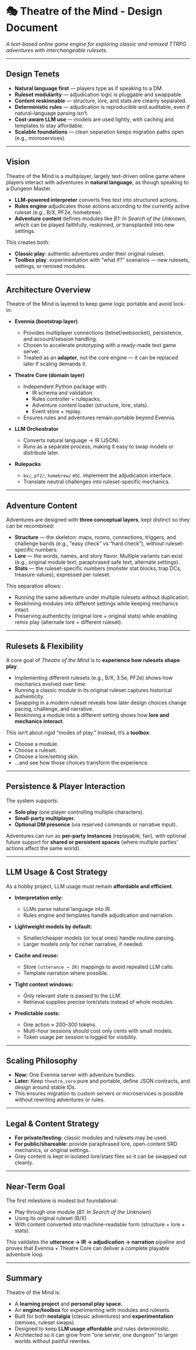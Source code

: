 # 🎭 Theatre of the Mind - Design Document
*A text-based online game engine for exploring classic and remixed TTRPG adventures with interchangeable rulesets.*

---

## Design Tenets
- **Natural language first** — players type as if speaking to a DM.  
- **Ruleset modularity** — adjudication logic is pluggable and swappable.  
- **Content reskinnable** — structure, lore, and stats are cleanly separated.  
- **Deterministic rules** — adjudication is reproducible and auditable, even if natural-language parsing isn’t.  
- **Cost-aware LLM use** — models are used lightly, with caching and templates to stay affordable.  
- **Scalable foundations** — clean separation keeps migration paths open (e.g., microservices).  

---

## Vision
Theatre of the Mind is a multiplayer, largely text-driven online game where players interact with adventures in **natural language**, as though speaking to a Dungeon Master.  

- **LLM-powered interpreter** converts free text into structured actions.  
- **Rules engine** adjudicates those actions according to the currently active ruleset (e.g., B/X, PF2e, homebrew).  
- **Adventure content** defines modules like *B1: In Search of the Unknown*, which can be played faithfully, reskinned, or transplanted into new settings.  

This creates both:  
- **Classic play**: authentic adventures under their original ruleset.  
- **Toolbox play**: experimentation with “what if?” scenarios — new rulesets, settings, or remixed modules.  

---

## Architecture Overview

Theatre of the Mind is layered to keep game logic portable and avoid lock-in:

- **Evennia (bootstrap layer)**  
  - Provides multiplayer connections (telnet/websocket), persistence, and account/session handling.  
  - Chosen to accelerate prototyping with a ready-made text game server.  
  - Treated as an **adapter**, not the core engine — it can be replaced later if scaling demands it.  

- **Theatre Core (domain layer)**  
  - Independent Python package with:  
    - IR schema and validation.  
    - Rules controller + rulepacks.  
    - Adventure content loader (structure, lore, stats).  
    - Event store + replay.  
  - Ensures rules and adventures remain portable beyond Evennia.  

- **LLM Orchestrator**  
  - Converts natural language → IR (JSON).  
  - Runs as a separate process, making it easy to swap models or distribute later.  

- **Rulepacks**  
  - `bx/`, `pf2/`, `homebrew/` etc. implement the adjudication interface.  
  - Translate neutral challenges into ruleset-specific mechanics.  

---

## Adventure Content

Adventures are designed with **three conceptual layers**, kept distinct so they can be recombined:

- **Structure** — the skeleton: maps, rooms, connections, triggers, and challenge bands (e.g., “easy check” vs “hard check”), without ruleset-specific numbers.  
- **Lore** — the words, names, and story flavor. Multiple variants can exist (e.g., original module text, paraphrased safe text, alternate settings).  
- **Stats** — the ruleset-specific numbers (monster stat blocks, trap DCs, treasure values), expressed per ruleset.  

This separation allows:  
- Running the same adventure under multiple rulesets without duplication.  
- Reskinning modules into different settings while keeping mechanics intact.  
- Preserving authenticity (original lore + original stats) while enabling remix play (alternate lore + different ruleset).  

---

## Rulesets & Flexibility

A core goal of *Theatre of the Mind* is to **experience how rulesets shape play**.  

- Implementing different rulesets (e.g., B/X, 3.5e, PF2e) shows how mechanics evolved over time.  
- Running a classic module in its original ruleset captures historical authenticity.  
- Swapping in a modern ruleset reveals how later design choices change pacing, challenge, and narrative.  
- Reskinning a module into a different setting shows how **lore and mechanics interact**.  

This isn’t about rigid “modes of play.” Instead, it’s a **toolbox**:  
- Choose a module.  
- Choose a ruleset.  
- Choose a lore/setting skin.  
- …and see how those choices transform the experience.  

---

## Persistence & Player Interaction

The system supports:  
- **Solo play** (one player controlling multiple characters).  
- **Small-party multiplayer.**  
- **Optional DM presence** (via reserved commands or narrative input).  

Adventures can run as **per-party instances** (replayable, fair), with optional future support for **shared or persistent spaces** (where multiple parties’ actions affect the same world).  

---

## LLM Usage & Cost Strategy

As a hobby project, LLM usage must remain **affordable and efficient**.  

- **Interpretation only:**  
  - LLMs parse natural language into IR.  
  - Rules engine and templates handle adjudication and narration.  

- **Lightweight models by default:**  
  - Smaller/cheaper models (or local ones) handle routine parsing.  
  - Larger models only for richer narrative, if needed.  

- **Cache and reuse:**  
  - Store `(utterance → IR)` mappings to avoid repeated LLM calls.  
  - Template narration where possible.  

- **Tight context windows:**  
  - Only relevant state is passed to the LLM.  
  - Retrieval supplies precise lore/stats instead of whole modules.  

- **Predictable costs:**  
  - One action ≈ 200–300 tokens.  
  - Multi-hour sessions should cost only cents with small models.  
  - Token usage per session is logged for visibility.  

---

## Scaling Philosophy
- **Now:** One Evennia server with adventure bundles.  
- **Later:** Keep `theatre_core` pure and portable, define JSON contracts, and design around stable IDs.  
- This ensures migration to custom servers or microservices is possible without rewriting adventures or rules.  

---

## Legal & Content Strategy
- **For private/testing:** classic modules and rulesets may be used.  
- **For public/shareable:** provide paraphrased lore, open-content SRD mechanics, or original settings.  
- Grey content is kept in isolated lore/stats files so it can be swapped out cleanly.  

---

## Near-Term Goal
The first milestone is modest but foundational:  
- Play through one module (*B1: In Search of the Unknown*)  
- Using its original ruleset (B/X)  
- With content converted into machine-readable form (structure + lore + stats).  

This validates the **utterance → IR → adjudication → narration** pipeline and proves that Evennia + Theatre Core can deliver a complete playable adventure loop.  

---

## Summary
Theatre of the Mind is:  
- A **learning project** and **personal play space.**  
- An **engine/toolbox** for experimenting with modules and rulesets.  
- Built for both **nostalgia** (classic adventures) and **experimentation** (remixes, ruleset swaps).  
- Designed to keep **LLM usage affordable** and rules deterministic.  
- Architected so it can grow from “one server, one dungeon” to larger worlds without painful rewrites.  
